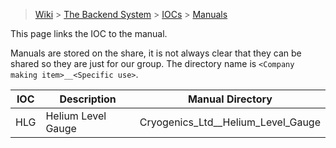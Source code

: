 > [Wiki](Home) > [The Backend System](The-Backend-System) > [IOCs](IOCs) > [Manuals](Manuals)

This page links the IOC to the manual.

Manuals are stored on the share, it is not always clear that they can be shared so they are just for our group. The directory name is `<Company making item>__<Specific use>`.


IOC | Description | Manual Directory
--- | -----       | -----
HLG | Helium Level Gauge | Cryogenics_Ltd__Helium_Level_Gauge
